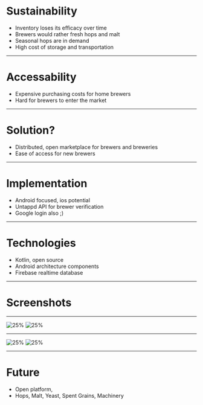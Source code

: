 # Sustainability
- Inventory loses its efficacy over time
- Brewers would rather fresh hops and malt
- Seasonal hops are in demand
- High cost of storage and transportation

---

# Accessability
- Expensive purchasing costs for home brewers
- Hard for brewers to enter the market

---

# Solution?
- Distributed, open marketplace for brewers and breweries
- Ease of access for new brewers

---

# Implementation
- Android focused, ios potential
- Untappd API for brewer verification
- Google login also ;)

----

# Technologies
- Kotlin, open source
- Android architecture components
- Firebase realtime database

---

# Screenshots

---

![25%](device-2017-10-01-105049.png)
![25%](device-2017-10-01-105138.png)

---

![25%](device-2017-10-01-105153.png)
![25%](device-2017-10-01-105213.png)

---

# Future
- Open platform,
- Hops, Malt, Yeast, Spent Grains, Machinery